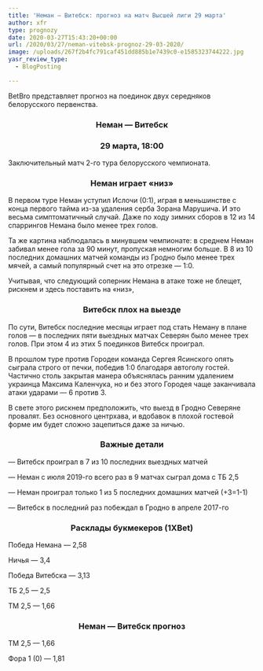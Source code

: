 ```yaml
---
title: 'Неман — Витебск: прогноз на матч Высшей лиги 29 марта'
author: xfr
type: prognozy
date: 2020-03-27T15:43:20+00:00
url: /2020/03/27/neman-vitebsk-prognoz-29-03-2020/
image: /uploads/267f2b4fc791caf451dd885b1e7439c0-e1585323744222.jpg
yasr_review_type:
  - BlogPosting

---
```

BetBro представляет прогноз на поединок двух середняков белорусского первенства.

<h3 style="text-align: center">
  <strong>Неман &#8212; Витебск</strong>
</h3>

<h3 style="text-align: center">
  <strong>29 марта, 18:00</strong>
</h3>

Заключительный матч 2-го тура белорусского чемпионата.

<h3 style="text-align: center">
  <strong>Неман играет «низ»</strong>
</h3>

В первом туре Неман уступил Ислочи (0:1), играя в меньшинстве с конца первого тайма из-за удаления серба Зорана Марушича. И это весьма симптоматичный случай. Даже по ходу зимних сборов в 12 из 14 спаррингов Немана было менее трех голов.

Та же картина наблюдалась в минувшем чемпионате: в среднем Неман забивал менее гола за 90 минут, пропуская немногим больше. В 8 из 10 последних домашних матчей команды из Гродно было менее трех мячей, а самый популярный счет на это отрезке &#8212; 1:0.

Учитывая, что следующий соперник Немана в атаке тоже не блещет, рискнем и здесь поставить на «низ»,

<h3 style="text-align: center">
  <strong>Витебск плох на выезде</strong>
</h3>

По сути, Витебск последние месяцы играет под стать Неману в плане голов &#8212; в последних пяти выездных матчах Северян было менее трех голов. При этом 4 из этих 5 поединков Витебск проиграл.

В прошлом туре против Городеи команда Сергея Ясинского опять сыграла строго от печки, победив 1:0 благодаря автоголу гостей. Частично столь закрытая манера объяснялась ранним удалением украинца Максима Каленчука, но и без этого Городея чаще заканчивала атаки ударами &#8212; 6 против 3.

В свете этого рискнем предположить, что выезд в Гродно Северяне провалят. Без основного центрхава, и вдобавок в плохой гостевой форме им будет сложно зацепиться даже за ничью.

<h3 style="text-align: center">
  Важные детали
</h3>

&#8212; Витебск проиграл в 7 из 10 последних выездных матчей

&#8212; Неман с июля 2019-го всего раз в 9 матчах сыграл дома с ТБ 2,5

&#8212; Неман проиграл только 1 из 5 последних домашних матчей (+3=1-1)

&#8212; Витебск в последний раз побеждал в Гродно в апреле 2017-го

<h3 style="text-align: center">
  <strong>Расклады букмекеров (1XBet)</strong>
</h3>

Победа Немана &#8212; 2,58

Ничья &#8212; 3,4

Победа Витебска &#8212; 3,13

ТБ 2,5 &#8212; 2,5

ТМ 2,5 &#8212; 1,66

<h3 style="text-align: center">
  <strong>Неман &#8212; Витебск прогноз</strong>
</h3>

ТМ 2,5 &#8212; 1,66

Фора 1 (0) &#8212; 1,81